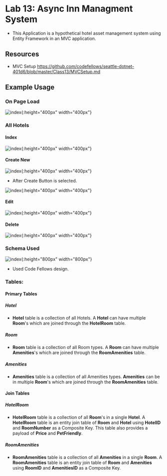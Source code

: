 
# Lab 13: Async Inn Managment System

- This Application is a hypothetical hotel asset management system using Entity Framework in an MVC application.
   
## Resources
- MVC Setup https://github.com/codefellows/seattle-dotnet-401d6/blob/master/Class13/MVCSetup.md

## Example Usage
### On Page Load

![index](assets/home.PNG){:height="400px" width="400px"}    

### All Hotels

#### Index

![index](assets/allHotels.PNG){:height="400px" width="400px"}

#### Create New

![index](assets/allHotelsCreate.PNG){:height="400px" width="400px"} 

- After Create Button is selected.

![index](assets/allHotelsCreateSubmit.PNG){:height="400px" width="400px"}

#### Edit

![index](assets/allHotelsEdit.PNG){:height="400px" width="400px"} 

#### Delete

![index](assets/allHotelsDelete.PNG){:height="400px" width="400px"}

### Schema Used
![index](assets/SchemaAsyncInn.PNG){:height="800px" width="800px"}
- Used Code Fellows design.

### Tables:

#### Primary Tables
##### Hotel
- **Hotel** table is a collection of all Hotels. A **Hotel** can have multiple **Room**'s which are joined through the **HotelRoom** table.

##### Room
- **Room** table is a collection of all Room types. A **Room** can have multiple **Amenities**'s which are joined through the **RoomAmenities** table.

##### Amenities
- **Amenities** table is a collection of all Amenities types. **Amenities** can be in multiple **Room**'s which are joined through the **RoomAmenities** table.

#### Join Tables

##### HotelRoom
- **HotelRoom** table is a collection of all **Room**'s in a single **Hotel**. A **HotelRoom** table is an entity join table of **Room** and **Hotel** using **HotelID** and **RoomNumber** as a Composite Key. This table also provides a payload of **Price** and **PetFriendly**.

##### RoomAmenities
- **RoomAmenities** table is a collection of all **Amenities** in a single **Room**. A **RoomAmenities** table is an entity join table of **Room** and **Amenities** using **RoomID** and **AmenitiesID** as a Composite Key.



